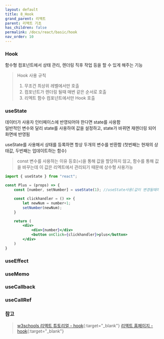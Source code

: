 ```yaml
---
layout: default
title: 8_Hook
grand_parent: 리액트
parent: 리액트 기초
has_children: false
permalink: /docs/react/basic/hook
nav_order: 10
---
```



### **Hook**  
함수형 컴포넌트에서 상태 관리, 렌더링 직후 작업 등을 할 수 있게 해주는 기능

> Hook 사용 규칙
> 1. 무조건 최상위 레벨에서만 호출
> 2. 컴포넌트가 렌더링 될때 매번 같은 순서로 호출
> 3. 리엑트 함수 컴포넌트에서만 Hook 호출

### **useState**  
데이터가 사용자 인터페이스에 반영되어야 한다면  state를 사용함  
일반적인 변수와 달리 state를 사용하여 값을 설정하고, state가 바뀌면 재렌더링 되어 화면에 반영됨  

useState를 사용해서 상태를 등록하면 항상 두개의 변수를 반환함
(첫번째는 현재의 상태값, 두번째는 업데이트하는 함수)

>const 변수를 사용하는 이유
>등호(=)을 통해 값을 할당하지 않고, 함수를 통해 값을 바꾸는데
>이 값은 리엑트에서 관리되기 때문에 상수형 사용가능




```jsx
import { useState } from "react";

const Plus = (props) => {
    const [number, setNumber] = useState(1); //useState사용(값이 변경될때마다 해당 컴포넌트 재렌더링)

    const clickhandler = () => {
        let newNum = number+1;
        setNumber(newNum);
    }

    return (
        <div>
            <div>{number}</div>
            <button onClick={clickhandler}>plus</button>
        </div>
    )
}
```


### **useEffect**  

### **useMemo**

### **useCallback**

### **useCallRef**



### **참고**
> [w3schools 리액트 튜토리얼 - hook](https://www.w3schools.com/REACT/react_hooks.asp){:target="_blank"}
> [리액트 홈페이지 - hook](https://ko.reactjs.org/docs/hooks-intro.html){:target="_blank"}
